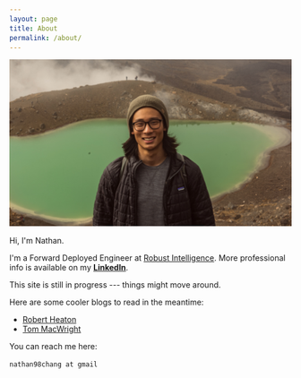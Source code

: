 ```yaml
---
layout: page
title: About
permalink: /about/
---
```

<img src="/assets/images/self.jpg" >

Hi, I'm Nathan.

I'm a Forward Deployed Engineer at [Robust Intelligence](https://www.robustintelligence.com/).
More professional info is available on my
**[LinkedIn](https://www.linkedin.com/in/thisisnathanchang/)**.

This site is still in progress --- things might move around.

Here are some cooler blogs to read in the meantime:
- [Robert Heaton](https://robertheaton.com/)
- [Tom MacWright](https://macwright.com/)

You can reach me here:

`nathan98chang at gmail`
